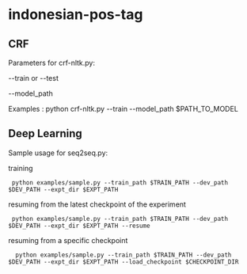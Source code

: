 # indonesian-pos-tag

## CRF 

Parameters for crf-nltk.py:

--train or --test

--model_path

Examples : python crf-nltk.py --train --model_path $PATH_TO_MODEL

## Deep Learning

Sample usage for seq2seq.py:

training

     python examples/sample.py --train_path $TRAIN_PATH --dev_path $DEV_PATH --expt_dir $EXPT_PATH
     
resuming from the latest checkpoint of the experiment
     
     python examples/sample.py --train_path $TRAIN_PATH --dev_path $DEV_PATH --expt_dir $EXPT_PATH --resume

resuming from a specific checkpoint
      
      python examples/sample.py --train_path $TRAIN_PATH --dev_path $DEV_PATH --expt_dir $EXPT_PATH --load_checkpoint $CHECKPOINT_DIR


